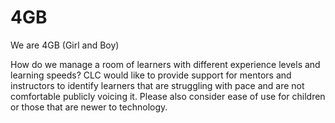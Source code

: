 # 4GB
We are 4GB (Girl and Boy)


How do we manage a room of learners with different
experience levels and learning speeds? CLC would like to provide support for
mentors and instructors to identify learners that are struggling with pace and
are not comfortable publicly voicing it. Please also consider ease of use for
children or those that are newer to technology.
